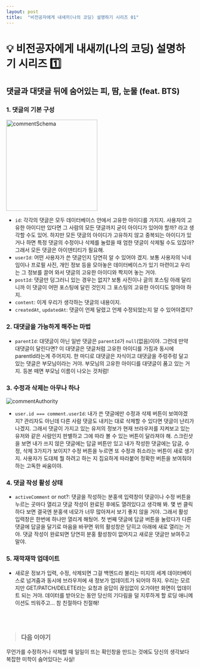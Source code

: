 ```yaml
---
layout: post
title:  "비전공자에게 내새끼(나의 코딩) 설명하기 시리즈 01"
---
```


# 💡 비전공자에게 내새끼(나의 코딩) 설명하기 시리즈 1️⃣ 

## 댓글과 대댓글 뒤에 숨어있는 피, 땀, 눈물 (feat. BTS)

### 1. 댓글의 기본 구성

<img width="244" alt="commentSchema" src="https://user-images.githubusercontent.com/79065544/174426910-b2a7ed06-c595-46ee-8d91-edd4062e7653.png">


- `id`: 각각의 댓글은 모두 데이터베이스 안에서 고유한 아이디를 가지지. 사용자의 고유한 아이디만 있다면 그 사람의 모든 댓글까지 굳이 아이디가 있어야 할까? 라고 생각할 수도 있어. 하지만 모든 댓글의 아이디가 고유하지 않고 중복되는 아이디가 있거나 하면 특정 댓글의 수정이나 삭제를 눌렀을 때 엄한 댓글이 삭제될 수도 있잖아? 그래서 모든 댓글은 아이덴티티가 필요해.
- `userId`: 어떤 사용자가 쓴 댓글인지 당연히 알 수 있어야 겠지. 보통 사용자의 닉네임이나 프로필 사진, 개인 정보 등을 모아놓은 데이터베이스가 있기 마련이고 우리는 그 정보를 끌어 와서 댓글의 고유한 아이디와 짝지어 놓는 거야.
- `postId`: 댓글만 덩그러니 있는 경우는 없지? 보통 사진이나 글의 포스팅 아래 달리니까 이 댓글이 어떤 포스팅에 달린 것인지 그 포스팅의 고유한 아이디도 알아야 하지.
- `content`: 이게 우리가 생각하는 댓글의 내용이지.
- `createdAt`, `updatedAt`: 댓글이 언제 달렸고 언제 수정되었는지 알 수 있어야겠지?

### 2. 대댓글을 가능하게 해주는 마법

- `parentId`: 대댓글이 아닌 일반 댓글은 `parentId`가 `null`(없음)이야. 그런데 만약 대댓글이 달린다면? 이 대댓글은 댓글처럼 고유한 아이디를 가짐과 동시에 parentId라는게 주어지지. 한 마디로 대댓글은 자식이고 대댓글을 주렁주렁 달고 있는 댓글은 부모님이라는 거야. 부모님의 고유한 아이디를 대댓글이 품고 있는 거지. 등본 떼면 부모님 이름이 나오는 것처럼!
  
### 3. 수정과 삭제는 아무나 하나

![commentAuthority](https://user-images.githubusercontent.com/79065544/174426913-7364ad94-3d7a-4b84-849f-adc33e3d9ccd.png)


- `user.id === comment.userId`: 내가 쓴 댓글에만 수정과 삭제 버튼이 보여야겠지? 관리자도 아닌데 다른 사람 댓글도 내키는 대로 삭제할 수 있다면 댓글이 난리가 나겠지. 그래서 댓글이 가지고 있는 유저의 정보가 현재 브라우저를 지켜보고 있는 유저와 같은 사람인지 판별하고 그에 따라 볼 수 있는 버튼이 달라져야 해. 스크린샷을 보면 내가 쓰지 않은 댓글에는 답글 버튼만 있고 내가 작성한 댓글에는 답글, 수정, 삭제 3가지가 보이지? 수정 버튼을 누르면 또 수정과 취소라는 버튼이 새로 생기지. 사용자가 도대체 뭘 하려고 하는 지 집요하게 따라붙어 정확한 버튼을 보여줘야 하는 고독한 싸움이야.

### 4. 댓글 작성 활성 상태

- `activeComment` or not?: 댓글을 작성하는 분홍색 입력창이 댓글이나 수정 버튼을 누르는 곳마다 열리고 댓글 작성이 완료된 후에도 열려있다고 생각해 봐. 몇 번 클릭하다 보면 결국엔 분홍색 네모가 너무 많아져서 보기 좋지 않을 거야. 그래서 활성 입력창은 한번에 하나만 열리게 해뒀어. 첫 번째 댓글에 답글 버튼을 눌렀다가 다른 댓글에 답글을 달기로 마음을 바꾸면 위의 활성창은 닫히고 아래에 새로 열리는 거야. 댓글 작성이 완료되면 당연히 분홍 활성창이 없어지고 새로운 댓글만 보여주고 말야.

### 5. 재깍재깍 업데이트

- 새로운 정보가 입력, 수정, 삭제되면 그걸 백엔드라 불리는 미지의 세계 데이터베이스로 넘겨줌과 동시에 브라우저에 새 정보가 업데이트가 되어야 하지. 우리는 모르지만 GET/PATCH/DELETE라는 요청과 응답이 끊임없이 오가야만 화면이 업데이트 되는 거야. 데이터를 받아오는 동안 당신의 기다림을 덜 지루하게 할 로딩 애니메이션도 띄워주고... 참 친절하다 친절해!  
</br>
</br>

> ### 다음 이야기  
무언가를 수정하거나 삭제할 때 일일이 뜨는 확인창을 만드는 것에도 당신의 생각보다 복잡한 미학이 숨어있다는 사실!
